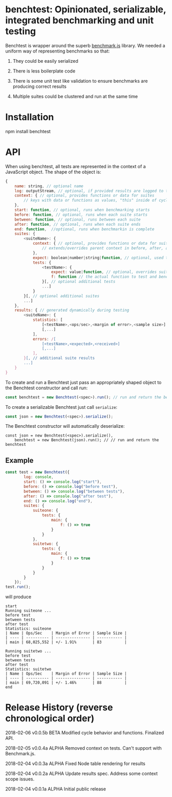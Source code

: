 # benchtest: Opinionated, serializable, integrated benchmarking and unit testing

Benchtest is wrapper around the superb [benchmark.js](https://github.com/bestiejs/benchmark.js) library. We needed a uniform way of representing benchmarks so that:

1) They could be easily serialized

2) There is less boilerplate code

3) There is some unit test like validation to ensure benchmarks are producing correct results

4) Multiple suites could be clustered and run at the same time

# Installation

npm install benchtest

# API

When using benchtest, all tests are represented in the context of a JavaScript object. The shape of the object is:

```javascript
{
	name: string, // optional name
	log: outputStream, // optional, if provided results are logged to the stream
	context: { // optional, provides functions or data for suites
		// keys with data or functions as values, "this" inside of cycle and test functions
	},
	start: function, // optional, runs when benchmarking starts
	before: function, // optional, runs when each suite starts
	between: function, // optional, runs between each suite
	after: function, // optional, runs when each suite ends
	end: function,  //optional, runs when benchmarkin is complete
	suites: {
		<suiteName>: {
			context: { // optional, provides functions or data for suiteName
				// extends/overrides parent context in before, after, and test functions
			},
			expect: boolean|number|string|function, // optional, used to verify tests return correct value
			tests: {
				<testName>: {
					expect: value|function, // optional, overrides suite expect
					f: function // the actual function to test and benchmark
				}[, // optional additional tests
				...]
			}
		}[, // optional additional suites
		...]
	},
	results: { // generated dynamically during testing
		<suiteName>: {
			statistics: [
				[<testName>,<ops/sec>,<margin of error>,<sample size>]
				[,...]
			],
			errors: /[
				[<testName>,<expected>,<received>]
				[,...]
			],
		}[, // additional suite results
		...]
	}
}
```

To create and run a Benchtest just pass an appropriately shaped object to the Benchtest constructor and call run:

```javascript
const benchtest = new Benchtest(<spec>).run(); // run and return the benchtest
```

To create a serializable Benchtest just call `serialize`:

```javascript
const json = new Benchtest(<spec>).serialize();
```

The Benchtest constructor will automatically deserialize:

```
const json = new Benchtest(<spec>).serialize(),
	benchtest = new Benchtest(json).run(); // // run and return the benchtest 
```

## Example

```javascript
const test = new Benchtest({
		log: console,
		start: () => console.log("start"),
		before: () => console.log("before test"),
		between: () => console.log("between tests"),
		after: () => console.log("after test"),
		end: () => console.log("end"),
		suites: {
			suiteone: {
				tests: {
					main: {
						f: () => true
					}
				}
			},
			suitetwo: {
				tests: {
					main: {
						f: () => true
					}
				}
			}
		}
	});
test.run();
```

will produce

```
start
Running suiteone ...
before test
between tests
after test
Statistics: suiteone
| Name | Ops/Sec    | Margin of Error | Sample Size |
| ---- | ---------- | --------------- | ----------- |
| main | 68,025,552 | +/- 1.91%       | 83          |

Running suitetwo ...
before test
between tests
after test
Statistics: suitetwo
| Name | Ops/Sec    | Margin of Error | Sample Size |
| ---- | ---------- | --------------- | ----------- |
| main | 69,720,091 | +/- 1.46%       | 88          |
end
```


# Release History (reverse chronological order)

2018-02-06 v0.0.5b BETA Modified cycle behavior and functions. Finalized API.

2018-02-05 v0.0.4a ALPHA Removed context on tests. Can't support with Benchmark.js.

2018-02-04 v0.0.3a ALPHA Fixed Node table rendering for results

2018-02-04 v0.0.2a ALPHA Update results spec. Address some context scope issues.

2018-02-04 v0.0.1a ALPHA Initial public release

